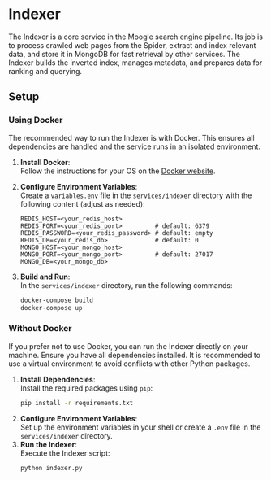# Indexer

The Indexer is a core service in the Moogle search engine pipeline. Its job is to process crawled web pages from the Spider, extract and index relevant data, and store it in MongoDB for fast retrieval by other services. The Indexer builds the inverted index, manages metadata, and prepares data for ranking and querying.

## Setup

### Using Docker

The recommended way to run the Indexer is with Docker. This ensures all dependencies are handled and the service runs in an isolated environment.

1. **Install Docker**:  
   Follow the instructions for your OS on the [Docker website](https://docs.docker.com/get-docker/).

2. **Configure Environment Variables**:  
   Create a `variables.env` file in the `services/indexer` directory with the following content (adjust as needed):
   ```env
   REDIS_HOST=<your_redis_host>
   REDIS_PORT=<your_redis_port>         # default: 6379
   REDIS_PASSWORD=<your_redis_password> # default: empty
   REDIS_DB=<your_redis_db>             # default: 0
   MONGO_HOST=<your_mongo_host>
   MONGO_PORT=<your_mongo_port>         # default: 27017
   MONGO_DB=<your_mongo_db>
   ```
3. **Build and Run**:  
   In the `services/indexer` directory, run the following commands:
   ```bash
   docker-compose build
   docker-compose up
   ```

### Without Docker

If you prefer not to use Docker, you can run the Indexer directly on your machine. Ensure you have all dependencies installed. It is recommended to use a virtual environment to avoid conflicts with other Python packages.

1. **Install Dependencies**:  
   Install the required packages using `pip`:
   ```bash
   pip install -r requirements.txt
   ```
2. **Configure Environment Variables**:  
   Set up the environment variables in your shell or create a `.env` file in the `services/indexer` directory.
3. **Run the Indexer**:  
   Execute the Indexer script:
   ```bash
   python indexer.py
   ```
